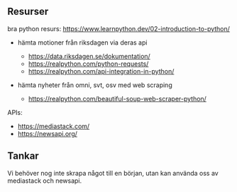 ## Resurser

bra python resurs: https://www.learnpython.dev/02-introduction-to-python/

- hämta motioner från riksdagen via deras api

  - https://data.riksdagen.se/dokumentation/
  - https://realpython.com/python-requests/
  - https://realpython.com/api-integration-in-python/

- hämta nyheter från omni, svt, osv med web scraping
  - https://realpython.com/beautiful-soup-web-scraper-python/

APIs:

- https://mediastack.com/
- https://newsapi.org/

## Tankar

Vi behöver nog inte skrapa något till en början, utan kan använda oss av mediastack och newsapi.
